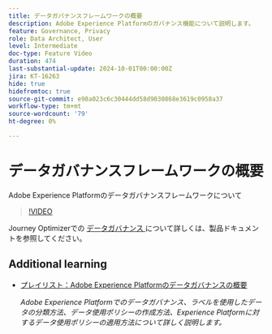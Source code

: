 ```yaml
---
title: データガバナンスフレームワークの概要
description: Adobe Experience Platformのガバナンス機能について説明します。
feature: Governance, Privacy
role: Data Architect, User
level: Intermediate
doc-type: Feature Video
duration: 474
last-substantial-update: 2024-10-01T00:00:00Z
jira: KT-16263
hide: true
hidefromtoc: true
source-git-commit: e98a023c6c30444dd58d9030868e3619c0958a37
workflow-type: tm+mt
source-wordcount: '79'
ht-degree: 0%

---
```



# データガバナンスフレームワークの概要

Adobe Experience Platformのデータガバナンスフレームワークについて

>[!VIDEO](https://video.tv.adobe.com/v/29708/?learn=on)

Journey Optimizerでの [ データガバナンス ](https://experienceleague.adobe.com/en/docs/journey-optimizer/using/privacy/action-privacy-restricted) について詳しくは、製品ドキュメントを参照してください。

## Additional learning

* [ プレイリスト：Adobe Experience Platformのデータガバナンスの概要 ](https://experienceleague.adobe.com/en/playlists/experience-platform-get-started-with-data-governance)

  *Adobe Experience Platformでのデータガバナンス、ラベルを使用したデータの分類方法、データ使用ポリシーの作成方法、Experience Platformに対するデータ使用ポリシーの適用方法について詳しく説明します。*
